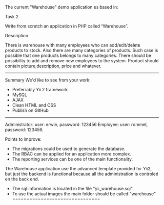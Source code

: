 The current "Warehouse" demo application es based in:

Task 2

Write from scratch an application in PHP called “Warehouse”.

Description

There is warehouse with many employees who can add/edit/delete products to stock. Also there are many categories of products. Such case is possible that one products belongs to many categories. There should be possibility to add and remove new employees to the system. Product should contain picture,description, price and whatever.

------------------------------------------------------------------------------------------------------------------------
Summary
We'd like to see from your work:
* Preferrably Yii 2 framework
* MySQL
* AJAX
* Clean HTML and CSS
* Publish on GitHub
------------------------------------------------------------------------------------------------------------------------ 

Administrator: user: erwin, password: 123456
Employee: user: rommel, password: 123456.


Points to improve:

* The migrations could be used to  generate the database.
* The RBAC can be applied for an application more complex.
* The reporting services can be one of the main functionality.


The Warehouse application  use the advanced template provided for Yii2, but just the backend is functional because all the administration is controled en the back end.

* The sql information is located in the file "yii_warehouse.sql"
* To use the actual images the main folder should be called "warehouse"
===============================

